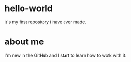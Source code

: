 # hello-world
It's my first repository I have ever made.
# about me 
I'm new in the GitHub and I start to learn how  to wotk with it.
